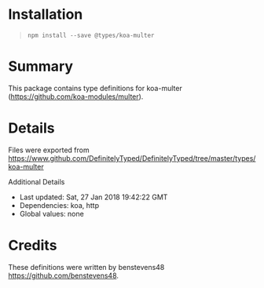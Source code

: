 # Installation
> `npm install --save @types/koa-multer`

# Summary
This package contains type definitions for koa-multer (https://github.com/koa-modules/multer).

# Details
Files were exported from https://www.github.com/DefinitelyTyped/DefinitelyTyped/tree/master/types/koa-multer

Additional Details
 * Last updated: Sat, 27 Jan 2018 19:42:22 GMT
 * Dependencies: koa, http
 * Global values: none

# Credits
These definitions were written by benstevens48 <https://github.com/benstevens48>.

